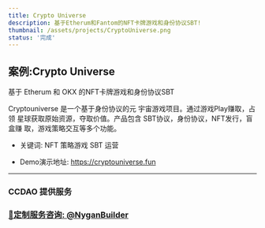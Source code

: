 ```yaml
---
title: Crypto Universe
description: 基于Etherum和Fantom的NFT卡牌游戏和身份协议SBT!
thumbnail: /assets/projects/CryptoUniverse.png
status: '完成'
---
```


## 案例:Crypto Universe


基于 Etherum 和 OKX 的NFT卡牌游戏和身份协议SBT


Cryptouniverse 是一个基于身份协议的元 宇宙游戏项目。通过游戏Play赚取，占领 星球获取原始资源，夺取价值。产品包含 SBT协议，身份协议，NFT发行，盲盒赚 取，游戏策略交互等多个功能。


- 关键词: NFT 策略游戏 SBT 运营 


- Demo演示地址: https://cryptouniverse.fun

---

### CCDAO 提供服务


### **[🚀定制服务咨询: @NyganBuilder](https://t.me/NyganBuilder)**
